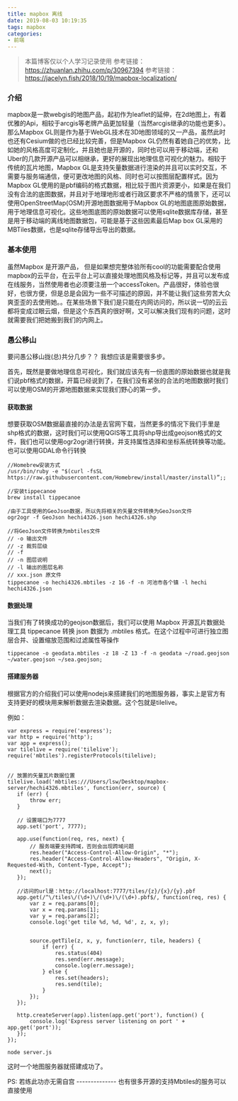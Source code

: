 ```yaml
---
title: mapbox 离线
date: 2019-08-03 10:19:35
tags: mapbox
categories: 
- 前端
---
```


>本篇博客仅以个人学习记录使用
>参考链接：https://zhuanlan.zhihu.com/p/30967394
>参考链接：https://jacelyn.fish/2018/10/19/mapbox-localization/


### 介绍

mapbox是一款webgis的地图产品，起初作为leaflet的延伸，在2d地图上，有着优雅的Api，相较于arcgis等老牌产品更加轻量（当然arcgis继承的功能也更多）。那么Mapbox GL则是作为基于WebGL技术在3D地图领域的又一产品，虽然此时也还有Cesium做的也已经比较完善，但是Mapbox GL仍然有着她自己的优势，比如她的风格高度可定制化，并且她也是开源的，同时也可以用于移动端，还和Uber的几款开源产品可以相继承，更好的展现出地理信息可视化的魅力。相较于传统的瓦片地图，Mapbox GL是支持矢量数据进行渲染的并且可以实时交互，不需要与服务端通信，便可更改地图的风格、同时也可以按图层配置样式。因为Mapbox GL使用的是pbf编码的格式数据，相比较于图片资源更小，如果是在我们没有合法的底图数据，并且对于地理地形或者行政区要求不严格的情景下，还可以使用OpenStreetMap(OSM)开源地图数据用于Mapbox GL的地图底图原始数据，用于地理信息可视化。这些地图底图的原始数据可以使用sqlite数据库存储，甚至是用于移动端的离线地图数据包，可能是基于这些因素最后Map box GL采用的MBTiles数据，也是sqlite存储导出导出的数据。

### 基本使用

虽然Mapbox 是开源产品， 但是如果想完整体验所有cool的功能需要配合使用mapbox的云平台，在云平台上可以直接处理地图风格及标记等，并且可以发布成在线服务，当然使用者也必须要注册一个accessToken。产品很好，体验也很好，也很方便，但是总是会因为一些不可描述的原因，并不能让我们这些劳苦大众爽歪歪的去使用她。。在某些场景下我们是只能在内网访问的，所以说一切的云云都将变成过眼云烟，但是这个东西真的很好啊，又可以解决我们现有的问题，这时就需要我们把她搬到我们的内网上。

### 愚公移山

要问愚公移山拢(总)共分几步？？ 我想应该是需要很多步。

首先，既然是要做地理信息可视化，我们就应该先有一份底图的原始数据也就是我们说pbf格式的数据，开篇已经说到了，在我们没有紧张的合法的地图数据时我们可以使用OSM的开源地图数据来实现我们野心的第一步。

#### 获取数据

想要获取OSM数据最直接的办法是去官网下载，当然更多的情况下我们手里是shp格式的数据，这时我们可以使用QGIS等工具将shp导出成geojson格式的文件，我们也可以使用ogr2ogr进行转换，并支持属性选择和坐标系统转换等功能。也可以使用GDAL命令行转换

```
//Homebrew安装方式
/usr/bin/ruby -e "$(curl -fsSL https://raw.githubusercontent.com/Homebrew/install/master/install)”;; 

//安装tippecanoe
brew install tippecanoe

```

```
/由于工具使用的GeoJson数据，所以先将相关的矢量文件转换为GeoJson文件
ogr2ogr -f GeoJson hechi4326.json hechi4326.shp

//将GeoJson文件转换为mbtiles文件
// -o 输出文件
// -z 裁剪层级
// -f 
// -n 图层说明
// -l 输出的图层名称
// xxx.json 原文件
tippecanoe -o hechi4326.mbtiles -z 16 -f -n 河池市各个镇 -l hechi hechi4326.json

```

#### 数据处理

当我们有了转换成功的geojson数据后，我们可以使用 Mapbox 开源瓦片数据处理工具 tippecanoe 转换 json 数据为 .mbtiles 格式。在这个过程中可进行独立图层合并、设置缩放范围和过滤属性等操作

```
tippecanoe -o geodata.mbtiles -z 18 -Z 13 -f -n geodata ~/road.geojson ~/water.geojson ~/sea.geojson;
```

#### 搭建服务器

根据官方的介绍我们可以使用nodejs来搭建我们的地图服务器，事实上是官方有支持更好的模块用来解析数据去渲染数据。这个包就是tilelive。

例如：
```
var express = require('express');
var http = require('http');
var app = express();
var tilelive = require('tilelive');
require('mbtiles').registerProtocols(tilelive);


// 放置的矢量瓦片数据位置
tilelive.load('mbtiles:///Users/lsw/Desktop/mapbox-server/hechi4326.mbtiles', function(err, source) {
   if (err) {
       throw err;
   }

   // 设置端口为7777
   app.set('port', 7777);

   app.use(function(req, res, next) {
       // 服务端要支持跨域，否则会出现跨域问题
       res.header("Access-Control-Allow-Origin", "*");
       res.header("Access-Control-Allow-Headers", "Origin, X-Requested-With, Content-Type, Accept");
       next();
   });

   //访问的url是：http://localhost:7777/tiles/{z}/{x}/{y}.pbf
   app.get(/^\/tiles\/(\d+)\/(\d+)\/(\d+).pbf$/, function(req, res) {
       var z = req.params[0];
       var x = req.params[1];
       var y = req.params[2];
       console.log('get tile %d, %d, %d', z, x, y);


       source.getTile(z, x, y, function(err, tile, headers) {
           if (err) {
               res.status(404)
               res.send(err.message);
               console.log(err.message);
           } else {
               res.set(headers);
               res.send(tile);
           }
       });
   });

   http.createServer(app).listen(app.get('port'), function() {
       console.log('Express server listening on port ' + app.get('port'));
   });
});
```

```
node server.js
```

这时一个地图服务器就搭建成功了。

PS: 若练此功亦无需自宫 -------------- 也有很多开源的支持Mbtiles的服务可以直接使用



